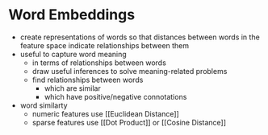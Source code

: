 # Word Embeddings
- create representations of words so that distances between words in the feature space indicate relationships between them
- useful to capture word meaning 
	- in terms of relationships between words
	- draw useful inferences to solve meaning-related problems
	- find relationships between words
		- which are similar
		- which have positive/negative connotations
- word similarty
	- numeric features use [[Euclidean Distance]] 
	- sparse features use [[Dot Product]] or [[Cosine Distance]]